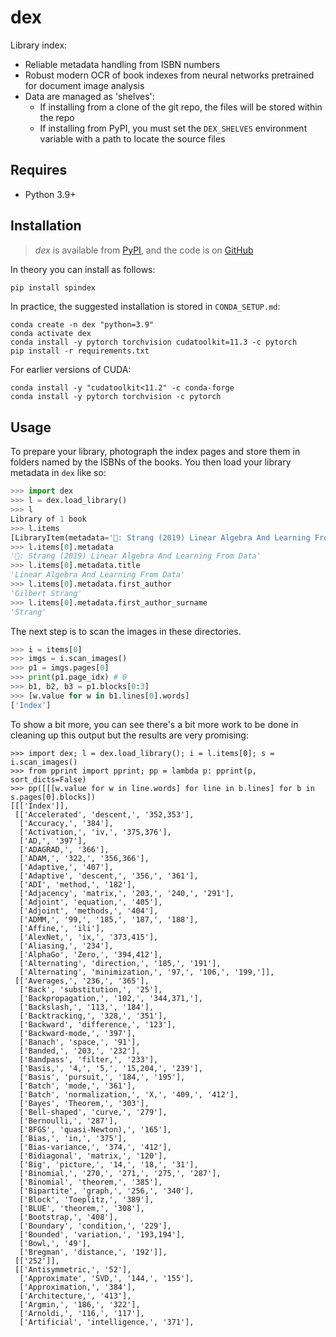 # dex

Library index:

- Reliable metadata handling from ISBN numbers
- Robust modern OCR of book indexes from neural networks pretrained for document image analysis
- Data are managed as 'shelves':
  - If installing from a clone of the git repo, the files will be stored within the repo
  - If installing from PyPI, you must set the `DEX_SHELVES` environment variable with a path to
    locate the source files


## Requires

- Python 3.9+

## Installation

> _dex_ is available from [PyPI](https://pypi.org/project/spindex), and
> the code is on [GitHub](https://github.com/lmmx/dex)

In theory you can install as follows:

```sh
pip install spindex
```

In practice, the suggested installation is stored in `CONDA_SETUP.md`:

```
conda create -n dex "python=3.9"
conda activate dex
conda install -y pytorch torchvision cudatoolkit=11.3 -c pytorch
pip install -r requirements.txt
```

For earlier versions of CUDA:
```
conda install -y "cudatoolkit<11.2" -c conda-forge
conda install -y pytorch torchvision -c pytorch
```

## Usage

To prepare your library, photograph the index pages and store them in folders named by the ISBNs of
the books. You then load your library metadata in `dex` like so:

```py
>>> import dex
>>> l = dex.load_library()
>>> l
Library of 1 book
>>> l.items
[LibraryItem(metadata='📖: Strang (2019) Linear Algebra And Learning From Data', shelf_path=PosixPath('/home/louis/dev/dex/data/shelves/9780692196380'))]
>>> l.items[0].metadata
'📖: Strang (2019) Linear Algebra And Learning From Data'
>>> l.items[0].metadata.title
'Linear Algebra And Learning From Data'
>>> l.items[0].metadata.first_author
'Gilbert Strang'
>>> l.items[0].metadata.first_author_surname
'Strang'
```

The next step is to scan the images in these directories.

```py
>>> i = items[0]
>>> imgs = i.scan_images()
>>> p1 = imgs.pages[0]
>>> print(p1.page_idx) # 0
>>> b1, b2, b3 = p1.blocks[0:3]
>>> [w.value for w in b1.lines[0].words]
['Index']
```

To show a bit more, you can see there's a bit more work to be done in cleaning up this output but
the results are very promising:

```
>>> import dex; l = dex.load_library(); i = l.items[0]; s = i.scan_images()
>>> from pprint import pprint; pp = lambda p: pprint(p, sort_dicts=False)
>>> pp([[[w.value for w in line.words] for line in b.lines] for b in s.pages[0].blocks])
[[['Index']],                            
 [['Accelerated', 'descent,', '352,353'],
  ['Accuracy,', '384'],         
  ['Activation,', 'iv,', '375,376'],          
  ['AD,', '397'],             
  ['ADAGRAD,', '366'],                         
  ['ADAM,', '322,', '356,366'],   
  ['Adaptive,', '407'],
  ['Adaptive', 'descent,', '356,', '361'],
  ['ADI', 'method,', '182'],
  ['Adjacency', 'matrix,', '203,', '240,', '291'],
  ['Adjoint', 'equation,', '405'],
  ['Adjoint', 'methods,', '404'],
  ['ADMM,', '99,', '185,', '187,', '188'],
  ['Affine,', 'ili'],
  ['AlexNet,', 'ix,', '373,415'],
  ['Aliasing,', '234'],
  ['AlphaGo', 'Zero,', '394,412'],
  ['Alternating', 'direction,', '185,', '191'],
  ['Alternating', 'minimization,', '97,', '106,', '199,']],
 [['Averages,', '236,', '365'],
  ['Back', 'substitution,', '25'],
  ['Backpropagation,', '102,', '344,371,'],
  ['Backslash,', '113,', '184'],
  ['Backtracking,', '328,', '351'],
  ['Backward', 'difference,', '123'],
  ['Backward-mode,', '397'],
  ['Banach', 'space,', '91'],
  ['Banded,', '203,', '232'],
  ['Bandpass', 'filter,', '233'],
  ['Basis,', '4,', '5,', '15,204,', '239'],
  ['Basis', 'pursuit,', '184,', '195'],
  ['Batch', 'mode,', '361'],
  ['Batch', 'normalization,', 'X,', '409,', '412'],
  ['Bayes', 'Theorem,', '303'],
  ['Bell-shaped', 'curve,', '279'],
  ['Bernoulli,', '287'],
  ['BFGS', 'quasi-Newton),', '165'],
  ['Bias,', 'in,', '375'],
  ['Bias-variance,', '374,', '412'],
  ['Bidiagonal', 'matrix,', '120'],
  ['Big', 'picture,', '14,', '18,', '31'],
  ['Binomial,', '270,', '271,', '275,', '287'],
  ['Binomial', 'theorem,', '385'],
  ['Bipartite', 'graph,', '256,', '340'],
  ['Block', 'Toeplitz,', '389'],
  ['BLUE', 'theorem,', '308'],
  ['Bootstrap,', '408'],
  ['Boundary', 'condition,', '229'],
  ['Bounded', 'variation,', '193,194'],
  ['Bowl,', '49'],
  ['Bregman', 'distance,', '192']],
 [['252']],
 [['Antisymmetric,', '52'],
  ['Approximate', 'SVD,', '144,', '155'],
  ['Approximation,', '384'],
  ['Architecture,', '413'],
  ['Argmin,', '186,', '322'],
  ['Arnoldi,', '116,', '117'],
  ['Artificial', 'intelligence,', '371'],
```
